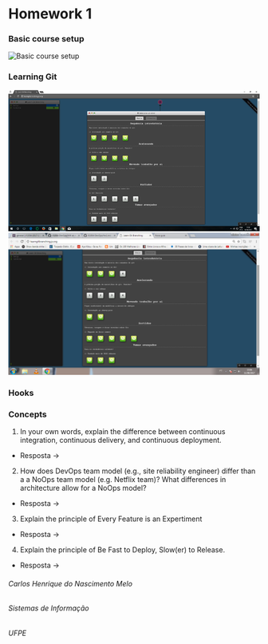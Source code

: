 # Homework 1
### Basic course setup
![Basic course setup](/images/logo.png)
### Learning Git
![Learning Git1](/images/LearningGit1.png)
![Learning Git2](/images/LearningGit2.png)
### Hooks
### Concepts
1. In your own words, explain the difference between continuous integration, continuous delivery, and continuous deployment.
  * Resposta ->
2. How does DevOps team model (e.g., site reliability engineer) differ than a a NoOps team model (e.g. Netflix team)? What differences in architecture allow for a NoOps model?
  * Resposta ->
3. Explain the principle of Every Feature is an Expertiment
  * Resposta ->
4. Explain the principle of Be Fast to Deploy, Slow(er) to Release.
  * Resposta ->


###### Carlos Henrique do Nascimento Melo
###### Sistemas de Informação
###### UFPE
